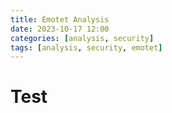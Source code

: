```yaml
---
title: Emotet Analysis
date: 2023-10-17 12:00
categories: [analysis, security]
tags: [analysis, security, emotet]
---
```


# Test